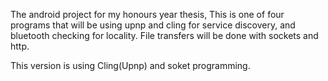 The android project for my honours year thesis, This is one of four programs that will be using upnp and cling for service discovery, and bluetooth checking for locality. File transfers will be done with sockets and http.

This version is using Cling(Upnp) and soket programming.
